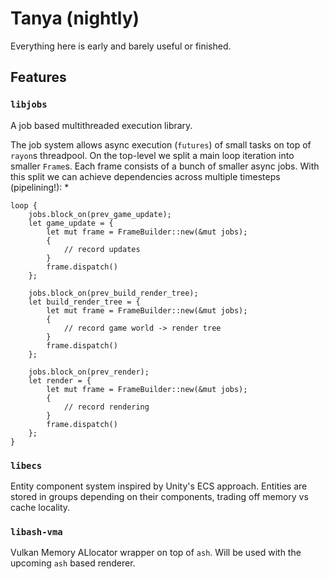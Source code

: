 # Tanya (nightly)

Everything here is early and barely useful or finished.

## Features
### `libjobs`
A job based multithreaded execution library.

The job system allows async execution (`futures`) of small tasks on top of `rayon`s threadpool.
On the top-level we split a main loop iteration into smaller `Frame`s. Each frame consists of a bunch of smaller async jobs.
With this split we can achieve dependencies across multiple timesteps (pipelining!):
*
```
loop {
    jobs.block_on(prev_game_update);
    let game_update = {
        let mut frame = FrameBuilder::new(&mut jobs);
        {
            // record updates
        }
        frame.dispatch()
    };

    jobs.block_on(prev_build_render_tree);
    let build_render_tree = {
        let mut frame = FrameBuilder::new(&mut jobs);
        {
            // record game world -> render tree
        }
        frame.dispatch()
    };

    jobs.block_on(prev_render);
    let render = {
        let mut frame = FrameBuilder::new(&mut jobs);
        {
            // record rendering
        }
        frame.dispatch()
    };
}
```

### `libecs`

Entity component system inspired by Unity's ECS approach. Entities are stored in groups depending on their components, trading off memory vs cache locality.

### `libash-vma`
Vulkan Memory ALlocator wrapper on top of `ash`. Will be used with the upcoming `ash` based renderer.

